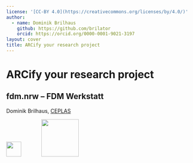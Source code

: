 ```yaml
---
license: '[CC-BY 4.0](https://creativecommons.org/licenses/by/4.0/)'
author:
  - name: Dominik Brilhaus
    github: https://github.com/brilator
    orcid: https://orcid.org/0000-0001-9021-3197
layout: cover
title: ARCify your research project
---
```


# ARCify your research project

## **fdm.nrw – FDM Werkstatt**
<!-- April 2<sup>nd</sup>, 2025 -->

Dominik Brilhaus, [CEPLAS](https://www.ceplas.eu/en/research/ceplas-data)

<div class="flex items-center absolute right-30px bottom-30px">
  <img style="height:40px;margin-right:50px" src='/images-tm/ceplas/logos/CEPLAS-Logo.svg'/>
  <img style="height:100px;margin-right:50px" src='/images-tm/dataplant/DataPLANT_logo_bg_transparent.svg'/>
</div>

